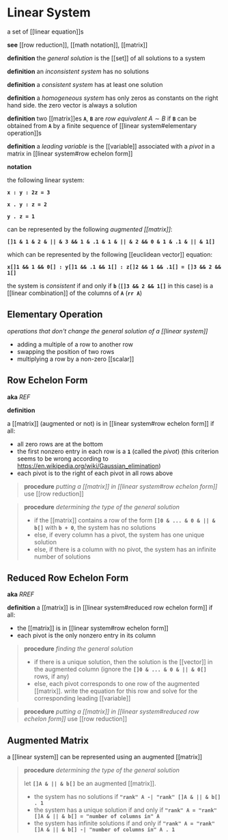 # Linear System

a set of [[linear equation]]s

**see** [[row reduction]], [[math notation]], [[matrix]]

**definition** the _general solution_ is the [[set]] of all solutions to a system

**definition** an _inconsistent system_ has no solutions

**definition** a _consistent system_ has at least one solution

**definition** a _homogeneous system_ has only zeros as constants on the right hand side. the zero vector is always a solution

**definition** two [[matrix]]es **`A`**, **`B`** are _row equivalent_ $A \sim B$ if **`B`** can be obtained from **`A`** by a finite sequence of [[linear system#elementary operation]]s

**definition** a _leading variable_ is the [[variable]] associated with a _pivot_ in a matrix in [[linear system#row echelon form]]

**notation**

the following linear system:

**`x : y : 2z = 3`**

**`x . y : z = 2`**

**`y . z = 1`**

can be represented by the following _augmented [[matrix]]_:

**`[]1 & 1 & 2 & || & 3 && 1 & .1 & 1 & || & 2 && 0 & 1 & .1 & || & 1[]`**

which can be represented by the following [[euclidean vector]] equation:

**`x[]1 && 1 && 0[] : y[]1 && .1 && 1[] : z[]2 && 1 && .1[] = []3 && 2 && 1[]`**

the system is _consistent_ if and only if **`b`** (**`[]3 && 2 && 1[]`** in this case) is a [[linear combination]] of the columns of **`A`** (**`rr A`**)

## Elementary Operation

_operations that don't change the general solution of a [[linear system]]_

- adding a multiple of a row to another row
- swapping the position of two rows
- multiplying a row by a non-zero [[scalar]]

## Row Echelon Form

**aka** _REF_

**definition**

a [[matrix]] (augmented or not) is in [[linear system#row echelon form]] if all:

- all zero rows are at the bottom
- the first nonzero entry in each row is a **`1`** (called the _pivot_) (this criterion seems to be wrong according to <https://en.wikipedia.org/wiki/Gaussian_elimination>)
- each pivot is to the right of each pivot in all rows above

> **procedure** _putting a [[matrix]] in [[linear system#row echelon form]]_ use [[row reduction]]

> **procedure** _determining the type of the general solution_
>
> - if the [[matrix]] contains a row of the form **`[]0 & ... & 0 & || & b[]`** with **`b + 0`**, the system has no solutions
> - else, if every column has a pivot, the system has one unique solution
> - else, if there is a column with no pivot, the system has an infinite number of solutions

## Reduced Row Echelon Form

**aka** _RREF_

**definition** a [[matrix]] is in [[linear system#reduced row echelon form]] if all:

- the [[matrix]] is in [[linear system#row echelon form]]
- each pivot is the only nonzero entry in its column

> **procedure** _finding the general solution_
>
> - if there is a unique solution, then the solution is the [[vector]] in the augmented column (ignore the **`[]0 & ... & 0 & || & 0[]`** rows, if any)
> - else, each pivot corresponds to one row of the augmented [[matrix]]. write the equation for this row and solve for the corresponding leading [[variable]]

> **procedure** _putting a [[matrix]] in [[linear system#reduced row echelon form]]_ use [[row reduction]]

## Augmented Matrix

a [[linear system]] can be represented using an augmented [[matrix]]

> **procedure** _determining the type of the general solution_
>
> let **`[]A & || & b[]`** be an augmented [[matrix]].
>
> - the system has no solutions if **`"rank" A -| "rank" []A & || & b[] . 1`**
> - the system has a unique solution if and only if **`"rank" A = "rank" []A & || & b[] = "number of columns in" A`**
> - the system has infinite solutions if and only if **`"rank" A = "rank" []A & || & b[] -| "number of columns in" A . 1`**
